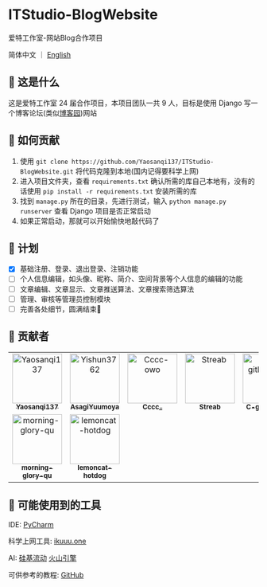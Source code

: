 # ITStudio-BlogWebsite

爱特工作室-网站Blog合作项目

简体中文 ｜ [English](https://github.com/Yaosanqi137/ITStudio-BlogWebsite/blob/main/README_EN.md)

## 🤔 这是什么

这是爱特工作室 24 届合作项目，本项目团队一共 9 人，目标是使用 Django 写一个博客论坛(类似[博客园](https://www.cnblogs.com/))网站

## 🧐 如何贡献

1. 使用 `git clone https://github.com/Yaosanqi137/ITStudio-BlogWebsite.git` 将代码克隆到本地(国内记得要科学上网)
2. 进入项目文件夹，查看 `requirements.txt` 确认所需的库自己本地有，没有的话使用 `pip install -r requirements.txt` 安装所需的库
3. 找到 `manage.py` 所在的目录，先进行测试，输入 `python manage.py runserver` 查看 Django 项目是否正常启动
4. 如果正常启动，那就可以开始愉快地敲代码了

## 📕 计划

- [x] 基础注册、登录、退出登录、注销功能
- [ ] 个人信息编辑，如头像、昵称、简介、空间背景等个人信息的编辑的功能
- [ ] 文章编辑、文章显示、文章推送算法、文章搜索筛选算法
- [ ] 管理、审核等管理员控制模块
- [ ] 完善各处细节，圆满结束🎉

## 🤝 贡献者

<!-- readme: contributors -start -->
<table>
	<tbody>
		<tr>
            <td align="center">
                <a href="https://github.com/Yaosanqi137">
                    <img src="https://avatars.githubusercontent.com/u/99163721?v=4" width="100;" alt="Yaosanqi137"/>
                    <br />
                    <sub><b>Yaosanqi137</b></sub>
                </a>
            </td>
            <td align="center">
                <a href="https://github.com/Yishun3762">
                    <img src="https://avatars.githubusercontent.com/u/69676501?v=4" width="100;" alt="Yishun3762"/>
                    <br />
                    <sub><b>AsagiYuumoya</b></sub>
                </a>
            </td>
            <td align="center">
                <a href="https://github.com/Cccc-owo">
                    <img src="https://avatars.githubusercontent.com/u/47687154?v=4" width="100;" alt="Cccc-owo"/>
                    <br />
                    <sub><b>Cccc_</b></sub>
                </a>
            </td>
            <td align="center">
                <a href="https://github.com/Streab">
                    <img src="https://avatars.githubusercontent.com/u/204110273?v=4" width="100;" alt="Streab"/>
                    <br />
                    <sub><b>Streab</b></sub>
                </a>
            </td>
            <td align="center">
                <a href="https://github.com/C-github123">
                    <img src="https://avatars.githubusercontent.com/u/178780573?v=4" width="100;" alt="C-github123"/>
                    <br />
                    <sub><b>C-github123</b></sub>
                </a>
            </td>
            <td align="center">
                <a href="https://github.com/LZD18">
                    <img src="https://avatars.githubusercontent.com/u/203945452?v=4" width="100;" alt="LZD18"/>
                    <br />
                    <sub><b>LZD18</b></sub>
                </a>
            </td>
		</tr>
		<tr>
            <td align="center">
                <a href="https://github.com/morning-glory-qu">
                    <img src="https://avatars.githubusercontent.com/u/149868617?v=4" width="100;" alt="morning-glory-qu"/>
                    <br />
                    <sub><b>morning-glory-qu</b></sub>
                </a>
            </td>
            <td align="center">
                <a href="https://github.com/lemoncat-hotdog">
                    <img src="https://avatars.githubusercontent.com/u/181622282?v=4" width="100;" alt="lemoncat-hotdog"/>
                    <br />
                    <sub><b>lemoncat-hotdog</b></sub>
                </a>
            </td>
		</tr>
	<tbody>
</table>
<!-- readme: contributors -end -->

## 🔨 可能使用到的工具

IDE: [PyCharm](https://www.jetbrains.com/pycharm/)

科学上网工具: [ikuuu.one](https://ikuuu.one)

AI: [硅基流动](https://cloud.siliconflow.cn/) [火山引擎](https://console.volcengine.com/)

可供参考的教程: [GitHub](https://github.com/stacklens/django_blog_tutorial)
